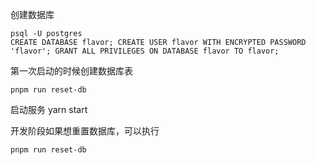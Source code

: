 创建数据库
```psql
psql -U postgres
CREATE DATABASE flavor; CREATE USER flavor WITH ENCRYPTED PASSWORD 'flavor'; GRANT ALL PRIVILEGES ON DATABASE flavor TO flavor;
```

第一次启动的时候创建数据库表
```
pnpm run reset-db
```

启动服务
yarn start


开发阶段如果想重置数据库，可以执行
```
pnpm run reset-db
```

